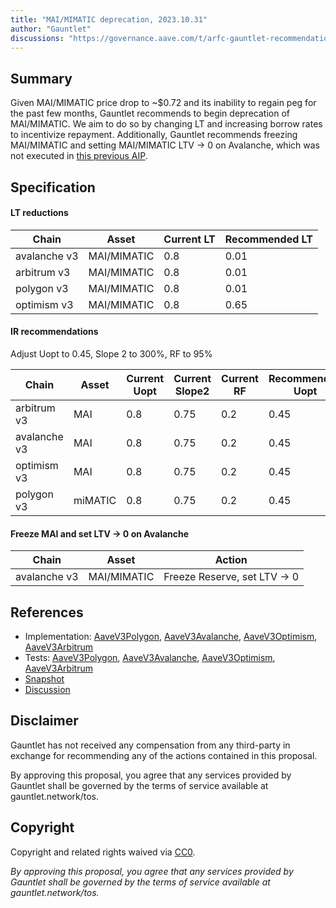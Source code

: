 ```yaml
---
title: "MAI/MIMATIC deprecation, 2023.10.31"
author: "Gauntlet"
discussions: "https://governance.aave.com/t/arfc-gauntlet-recommendation-for-mai-mimatic-deprecation/15119"
---
```


## Summary

Given MAI/MIMATIC price drop to ~$0.72 and its inability to regain peg for the past few months, Gauntlet recommends to begin deprecation of MAI/MIMATIC. We aim to do so by changing LT and increasing borrow rates to incentivize repayment. Additionally, Gauntlet recommends freezing MAI/MIMATIC and setting MAI/MIMATIC LTV -> 0 on Avalanche, which was not executed in [this previous AIP](https://app.aave.com/governance/proposal/318/).

## Specification

#### LT reductions

| Chain        | Asset       | Current LT | Recommended LT |
| ------------ | ----------- | ---------- | -------------- |
| avalanche v3 | MAI/MIMATIC | 0.8        | 0.01           |
| arbitrum v3  | MAI/MIMATIC | 0.8        | 0.01           |
| polygon v3   | MAI/MIMATIC | 0.8        | 0.01           |
| optimism v3  | MAI/MIMATIC | 0.8        | 0.65           |

#### IR recommendations

Adjust Uopt to 0.45, Slope 2 to 300%, RF to 95%

| Chain        | Asset   | Current Uopt | Current Slope2 | Current RF | Recommended Uopt | Recommended Slope2 | Recommended RF |
| ------------ | ------- | ------------ | -------------- | ---------- | ---------------- | ------------------ | -------------- |
| arbitrum v3  | MAI     | 0.8          | 0.75           | 0.2        | 0.45             | 3                  | 0.95           |
| avalanche v3 | MAI     | 0.8          | 0.75           | 0.2        | 0.45             | 3                  | 0.95           |
| optimism v3  | MAI     | 0.8          | 0.75           | 0.2        | 0.45             | 3                  | 0.95           |
| polygon v3   | miMATIC | 0.8          | 0.75           | 0.2        | 0.45             | 3                  | 0.95           |

#### Freeze MAI and set LTV -> 0 on Avalanche

| Chain        | Asset       | Action                       |
| ------------ | ----------- | ---------------------------- |
| avalanche v3 | MAI/MIMATIC | Freeze Reserve, set LTV -> 0 |

## References

- Implementation: [AaveV3Polygon](https://github.com/bgd-labs/aave-proposals-v3/blob/main/src/20231031_Multi_MAIMIMATICDeprecation20231031/AaveV3Polygon_MAIMIMATICDeprecation20231031_20231031.sol), [AaveV3Avalanche](https://github.com/bgd-labs/aave-proposals-v3/blob/main/src/20231031_Multi_MAIMIMATICDeprecation20231031/AaveV3Avalanche_MAIMIMATICDeprecation20231031_20231031.sol), [AaveV3Optimism](https://github.com/bgd-labs/aave-proposals-v3/blob/main/src/20231031_Multi_MAIMIMATICDeprecation20231031/AaveV3Optimism_MAIMIMATICDeprecation20231031_20231031.sol), [AaveV3Arbitrum](https://github.com/bgd-labs/aave-proposals-v3/blob/main/src/20231031_Multi_MAIMIMATICDeprecation20231031/AaveV3Arbitrum_MAIMIMATICDeprecation20231031_20231031.sol)
- Tests: [AaveV3Polygon](https://github.com/bgd-labs/aave-proposals-v3/blob/main/src/20231031_Multi_MAIMIMATICDeprecation20231031/AaveV3Polygon_MAIMIMATICDeprecation20231031_20231031.t.sol), [AaveV3Avalanche](https://github.com/bgd-labs/aave-proposals-v3/blob/main/src/20231031_Multi_MAIMIMATICDeprecation20231031/AaveV3Avalanche_MAIMIMATICDeprecation20231031_20231031.t.sol), [AaveV3Optimism](https://github.com/bgd-labs/aave-proposals-v3/blob/main/src/20231031_Multi_MAIMIMATICDeprecation20231031/AaveV3Optimism_MAIMIMATICDeprecation20231031_20231031.t.sol), [AaveV3Arbitrum](https://github.com/bgd-labs/aave-proposals-v3/blob/main/src/20231031_Multi_MAIMIMATICDeprecation20231031/AaveV3Arbitrum_MAIMIMATICDeprecation20231031_20231031.t.sol)
- [Snapshot](https://snapshot.org/#/aave.eth/proposal/0x9b7173e3f91ba3cab15dbe2d6d241de2e58b027612c690f00609d6e4fb422748)
- [Discussion](https://governance.aave.com/t/arfc-gauntlet-recommendation-for-mai-mimatic-deprecation/15119)

## Disclaimer

Gauntlet has not received any compensation from any third-party in exchange for recommending any of the actions contained in this proposal.

By approving this proposal, you agree that any services provided by Gauntlet shall be governed by the terms of service available at gauntlet.network/tos.

## Copyright

Copyright and related rights waived via [CC0](https://creativecommons.org/publicdomain/zero/1.0/).

_By approving this proposal, you agree that any services provided by Gauntlet shall be governed by the terms of service available at gauntlet.network/tos._
